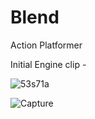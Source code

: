 # Blend
Action Platformer

Initial Engine clip -

![53s71a](https://user-images.githubusercontent.com/26827270/113043169-ad747580-91b9-11eb-9036-3ee97caaa668.gif)

![Capture](https://user-images.githubusercontent.com/26827270/113043411-047a4a80-91ba-11eb-8cfb-688945a37e7c.PNG)



